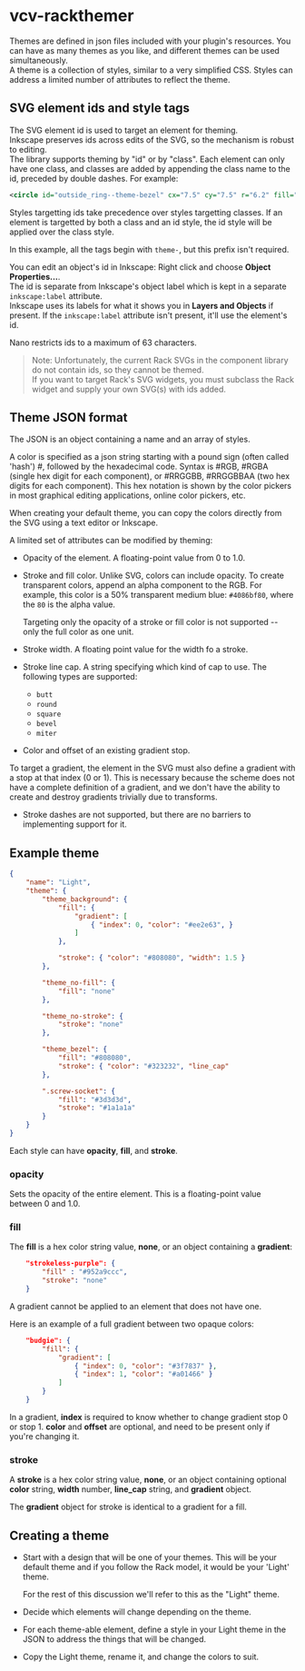 # vcv-rackthemer
Themes are defined in json files included with your plugin's resources. You can have as many themes as you like, and different themes can be used simultaneously.  
A theme is a collection of styles, similar to a very simplified CSS. Styles can address a limited number of attributes to reflect the theme.

## SVG element ids and style tags
The SVG element id is used to target an element for theming.  
Inkscape preserves ids across edits of the SVG, so the mechanism is robust to editing.  
The library supports theming by "id" or by "class". Each element can only have one class, and classes are added by appending the class name to the id, preceded by double dashes. For example:

```xml
<circle id="outside_ring--theme-bezel" cx="7.5" cy="7.5" r="6.2" fill="#999999" />
```
Styles targetting ids take precedence over styles targetting classes. If an element is targetted by both a class and an id style, the id style will be applied over the class style.


In this example, all the tags begin with `theme-`, but this prefix isn't required.

You can edit an object's id in Inkscape: Right click and choose **Object Properties...**.  
The id is separate from Inkscape's object label which is kept in a separate `inkscape:label` attribute.  
Inkscape uses its labels for what it shows you in **Layers and Objects** if present. If the `inkscape:label` attribute isn't present, it'll use the element's id.  

Nano restricts ids to a maximum of 63 characters.

> Note: Unfortunately, the current Rack SVGs in the component library do not contain ids, so they cannot be themed.  
If you want to target Rack's SVG widgets, you must subclass the Rack widget and supply your own SVG(s) with ids added.

## Theme JSON format
The JSON is an object containing a name and an array of styles.

A color is specified as a json string starting with a pound sign (often called 'hash') #, followed by the hexadecimal code. Syntax is #RGB, #RGBA (single hex digit for each component), or #RRGGBB, #RRGGBBAA (two hex digits for each component). This hex notation is shown by the color pickers in most graphical editing applications, online color pickers, etc.

When creating your default theme, you can copy the colors directly from the SVG using a text editor or Inkscape.

A limited set of attributes can be modified by theming:

- Opacity of the element. A floating-point value from 0 to 1.0.

- Stroke and fill color. Unlike SVG, colors can include opacity.
To create transparent colors, append an alpha component to the RGB.
For example, this color is a 50% transparent medium blue: `#4086bf80`, where the `80` is the alpha value.

  Targeting only the opacity of a stroke or fill color is not supported -- only the full color as one unit.

- Stroke width. A floating point value for the width fo a stroke.

- Stroke line cap. A string specifying which kind of cap to use. The following types are supported:
    - `butt`
    - `round`
    - `square`
    - `bevel`
    - `miter`

- Color and offset of an existing gradient stop.

To target a gradient, the element in the SVG must also define a gradient with a stop at that index (0 or 1).
This is necessary because the scheme does not have a complete definition of a gradient,
and we don't have the ability to create and destroy gradients trivially due to transforms.

- Stroke dashes are not supported, but there are no barriers to implementing support for it.

## Example theme
```json
{
    "name": "Light",
    "theme": {
        "theme_background": {
            "fill": {
                "gradient": [
                    { "index": 0, "color": "#ee2e63", }
                ]
            },

            "stroke": { "color": "#808080", "width": 1.5 }
        },

        "theme_no-fill": {
            "fill": "none"
        },

        "theme_no-stroke": {
            "stroke": "none"
        },

        "theme_bezel": {
            "fill": "#808080",
            "stroke": { "color": "#323232", "line_cap"
        },

        ".screw-socket": {
            "fill": "#3d3d3d",
            "stroke": "#1a1a1a"
        }
    }
}
```

Each style can have **opacity**, **fill**, and **stroke**.

### opacity

Sets the opacity of the entire element. This is a floating-point value between 0 and 1.0.

### fill

The **fill** is a hex color string value, **none**, or an object containing a **gradient**:

```json
    "strokeless-purple": {
        "fill" : "#952a9ccc",
        "stroke": "none"
    }
```

A gradient cannot be applied to an element that does not have one.

Here is an example of a full gradient between two opaque colors:

```json
    "budgie": {
        "fill": {
            "gradient": [
                { "index": 0, "color": "#3f7837" },
                { "index": 1, "color": "#a01466" }
            ]
        }
    }
```

In a gradient, **index** is required to know whether to change gradient stop 0 or stop 1.
**color** and **offset** are optional, and need to be present only if you're changing it.

### stroke

A **stroke** is a hex color string value, **none**, or an object containing optional **color** string, **width** number, **line_cap** string, and **gradient** object.

The **gradient** object for stroke is identical to a gradient for a fill.

## Creating a theme

- Start with a design that will be one of your themes.
This will be your default theme and if you follow the Rack model, it would be your 'Light' theme.

  For the rest of this discussion we'll refer to this as the "Light" theme.

- Decide which elements will change depending on the theme.

- For each theme-able element, define a style in your Light theme in the JSON to address the things that will be changed.

- Copy the Light theme, rename it, and change the colors to suit.
